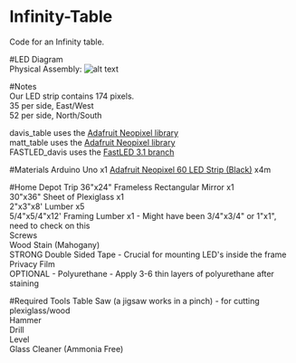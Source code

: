 # Infinity-Table
Code for an Infinity table.  

#LED Diagram  
Physical Assembly: 
![alt text](http://daviseford.com/sites/default/files/table_led.png "LED Layout")

#Notes  
Our LED strip contains 174 pixels.  
35 per side, East/West  
52 per side, North/South  

davis_table uses the [Adafruit Neopixel library](https://github.com/adafruit/Adafruit_NeoPixel)  
matt_table uses the [Adafruit Neopixel library](https://github.com/adafruit/Adafruit_NeoPixel)    
FASTLED_davis uses the [FastLED 3.1 branch](https://github.com/FastLED/FastLED/tree/FastLED3.1)  

#Materials
Arduino Uno x1
[Adafruit Neopixel 60 LED Strip (Black)](http://www.adafruit.com/products/1461) x4m



#Home Depot Trip
36"x24" Frameless Rectangular Mirror x1  
30"x36" Sheet of Plexiglass x1  
2"x3"x8' Lumber x5  
5/4"x5/4"x12' Framing Lumber x1 - Might have been 3/4"x3/4" or 1"x1", need to check on this  
Screws  
Wood Stain (Mahogany)  
STRONG Double Sided Tape - Crucial for mounting LED's inside the frame  
Privacy Film  
OPTIONAL - Polyurethane - Apply 3-6 thin layers of polyurethane after staining

#Required Tools
Table Saw (a jigsaw works in a pinch) - for cutting plexiglass/wood  
Hammer  
Drill  
Level  
Glass Cleaner (Ammonia Free)  
